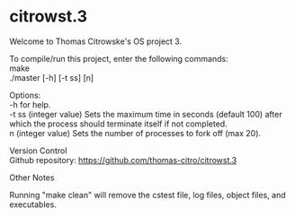 # citrowst.3
Welcome to Thomas Citrowske's OS project 3.

To compile/run this project, enter the following commands:  
make  
./master [-h] [-t ss] [n]  

Options:  
-h for help.  
-t ss (integer value) Sets the maximum time in seconds (default 100) after which the process should terminate itself if not completed.  
n (integer value) Sets the number of processes to fork off (max 20).  
  
Version Control  
Github repository: https://github.com/thomas-citro/citrowst.3  
  
Other Notes  
  
Running "make clean" will remove the cstest file, log files, object files, and executables.  
